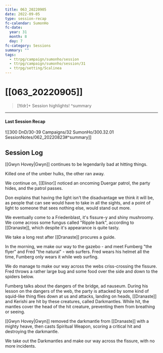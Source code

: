 ```yaml
---
title: 063_20220905
date: 2022-09-05
type: session-recap
fc-calendar: SumonHo
fc-date:
  year: 31
  month: 8
  day: 7
fc-category: Sessions
summary: ""
tags:
  - ttrpg/campaign/sumonho/session
  - ttrpg/campaign/sumonho/session/31
  - ttrpg/setting/Scalinea
---
```


# [[063_20220905]]

 > [!tldr]+ Session highlights!
>  ^summary
---


#### Last Session Recap

![[300 DnD/30-39 Campaigns/32 SumonHo/300.32.01 SessionNotes/062_20220823#^summary]]


## Session Log

[[Gwyn Hovey|Gwyn]] continues to be legendarily bad at hitting things.

Killed one of the umber hulks, the other ran away.

We continue on, [[Elinor]] noticed an oncoming Duergar patrol, the party hides, and the patrol passes.

Don explains that having the light isn't the disadvantage we think it will be, as people that can see would have to take in all the sights, and a point of light to someone that sees nothing else, would stand out more.

We eventually come to a Friedenblast, it's fissure-y and shiny mushroomy. We come across some fungus called "Ripple bark", according to [[Dranaste]], which despite it's appearance is quite tasty.

We take a long rest after [[Dranaste]] procures a guide.

In the morning, we make our way to the gazebo - and meet Fumberg "the flyer" and Fred "the natural" - web surfers. Fred wears his helmet all the time, Fumberg only wears it while web surfing.

We do manage to make our way across the webs criss-crossing the fissure. Fred throws a rather large bug and some food over the side and down to the spiders below. 

Fumberg talks about the dangers of the bridge, ad nauseum. During his lesson on the dangers of the web, the party is attacked by some kind of squid-like thing flies down at us and attacks, landing on heads, [[Dranaste]] and Kerishi are hit by these creatures, called Darkmantles. While hit, the mantles cover the head of the hit creature, preventing them from breathing or seeing.

[[Gwyn Hovey|Gwyn]] removed the darkmantle from [[Dranaste]] with a mighty heave, then casts Spiritual Weapon, scoring a critical hit and destroying the darkmantle.

We take out the Darkmantles and make our way across the fissure, with no more incidents.
